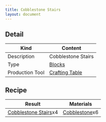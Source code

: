 ```yaml
---
title: Cobblestone Stairs
layout: document
---
```

## Detail

|Kind|Content|
|---|---|
|Description|Cobblestone Stairs|
|Type|[Blocks](Blocks)|
|Production Tool|[Crafting Table](Crafting_Table)|

## Recipe

|Result|Materials|
|---|---|
|[Cobblestone Stairs](Cobblestone_Stairs)x4|[Cobblestone](Cobblestone)x6|

